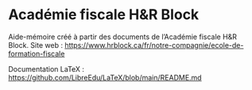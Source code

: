 # Académie fiscale H&R Block
Aide-mémoire créé à partir des documents de l’Académie fiscale H&R Block.
Site web : https://www.hrblock.ca/fr/notre-compagnie/ecole-de-formation-fiscale

Documentation LaTeX : https://github.com/LibreEdu/LaTeX/blob/main/README.md
